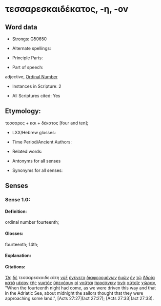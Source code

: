 # τεσσαρεσκαιδέκατος, -η, -ον 

<!-- Status: S2=NeedsFinalCheck -->
<!-- Lexica used for edits: BDAG, FFM, LN, A-S -->

## Word data

* Strongs: G50650

* Alternate spellings:

* Principle Parts: 

* Part of speech: 

adjective, [Ordinal Number](http://ugg.readthedocs.io/en/latest/numeral_indeclinable.html)

* Instances in Scripture: 2

* All Scriptures cited: Yes

## Etymology:
τεσσαρες + και + δέκατος  [four and ten];

* LXX/Hebrew glosses: 

* Time Period/Ancient Authors: 

* Related words: 

* Antonyms for all senses

* Synonyms for all senses: 

## Senses 

### Sense 1.0:

#### Definition: 

ordinal number fourteenth;

#### Glosses:

fourteenth; 14th;

#### Explanation:

#### Citations:

[Ὡς](../G56130/01.md) [δὲ](../G11610/01.md) τεσσαρεσκαιδεκάτη [νὺξ](../G35710/01.md) [ἐγένετο](../G10960/01.md) [διαφερομένων](../G13080/01.md) [ἡμῶν](../G14730/01.md) [ἐν](../G17220/01.md) [τῷ](../G35880/01.md) [Ἀδρίᾳ](../G00990/01.md) [κατὰ](../G25960/01.md) [μέσον](../G33190/01.md) [τῆς](../G35880/01.md) [νυκτὸς](../G35710/01.md) [ὑπενόουν](../G52820/01.md) [οἱ](../G35880/01.md) [ναῦται](../G34920/01.md) [προσάγειν](../G43170/01.md) [τινὰ](../G51000/01.md) [αὐτοῖς](../G08460/01.md) [χώραν](../G55610/01.md), 
"When the fourteenth night had come, as we were driven this way and that in the Adriatic Sea, about midnight the sailors thought that they were approaching some land.", 
[Acts 27:27](act 27:27);  [Acts 27:33](act 27:33). 
